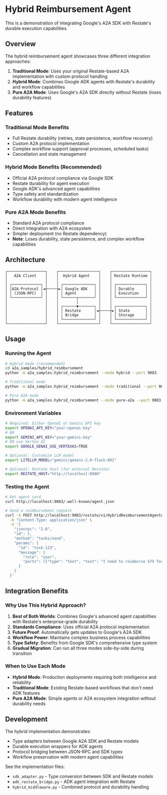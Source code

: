 # Hybrid Reimbursement Agent

This is a demonstration of integrating Google's A2A SDK with Restate's durable execution capabilities.

## Overview

The hybrid reimbursement agent showcases three different integration approaches:

1. **Traditional Mode**: Uses your original Restate-based A2A implementation with custom protocol handling
2. **Hybrid Mode**: Combines Google ADK agents with Restate's durability and workflow capabilities
3. **Pure A2A Mode**: Uses Google's A2A SDK directly without Restate (loses durability features)

## Features

### Traditional Mode Benefits
- Full Restate durability (retries, state persistence, workflow recovery)
- Custom A2A protocol implementation
- Complex workflow support (approval processes, scheduled tasks)
- Cancellation and state management

### Hybrid Mode Benefits (Recommended)
- Official A2A protocol compliance via Google SDK
- Restate durability for agent execution
- Google ADK's advanced agent capabilities
- Type safety and standardization
- Workflow durability with modern agent intelligence

### Pure A2A Mode Benefits
- Standard A2A protocol compliance
- Direct integration with A2A ecosystem
- Simpler deployment (no Restate dependency)
- **Note**: Loses durability, state persistence, and complex workflow capabilities

## Architecture

```
┌─────────────────┐    ┌──────────────────┐    ┌─────────────────┐
│   A2A Client    │    │  Hybrid Agent    │    │ Restate Runtime │
│                 │    │                  │    │                 │
│ ┌─────────────┐ │    │ ┌──────────────┐ │    │ ┌─────────────┐ │
│ │A2A Protocol │◄┼────┼►│ Google ADK   │ │    │ │ Durable     │ │
│ │ (JSON-RPC)  │ │    │ │ Agent        │ │    │ │ Execution   │ │
│ └─────────────┘ │    │ └──────┬───────┘ │    │ └─────────────┘ │
│                 │    │        │         │    │                 │
│                 │    │ ┌──────▼───────┐ │    │ ┌─────────────┐ │
│                 │    │ │ Restate      │◄┼────┼►│ State       │ │
│                 │    │ │ Bridge       │ │    │ │ Storage     │ │
│                 │    │ └──────────────┘ │    │ └─────────────┘ │
└─────────────────┘    └──────────────────┘    └─────────────────┘
```

## Usage

### Running the Agent

```bash
# Hybrid mode (recommended)
cd a2a_samples/hybrid_reimbursement
python -m a2a_samples.hybrid_reimbursement --mode hybrid --port 9083

# Traditional mode
python -m a2a_samples.hybrid_reimbursement --mode traditional --port 9083

# Pure A2A mode
python -m a2a_samples.hybrid_reimbursement --mode pure-a2a --port 9083
```

### Environment Variables

```bash
# Required: Either OpenAI or Gemini API key
export OPENAI_API_KEY="your-openai-key"
# OR
export GEMINI_API_KEY="your-gemini-key"
# OR use Vertex AI
export GOOGLE_GENAI_USE_VERTEXAI=TRUE

# Optional: Customize LLM model
export LITELLM_MODEL="gemini/gemini-2.0-flash-001"

# Optional: Restate host (for external Restate)
export RESTATE_HOST="http://localhost:8080"
```

### Testing the Agent

```bash
# Get agent card
curl http://localhost:9083/.well-known/agent.json

# Send a reimbursement request
curl -X POST http://localhost:9083/restate/v1/HybridReimbursementAgentA2AServer/process_request \
  -H "Content-Type: application/json" \
  -d '{
    "jsonrpc": "2.0",
    "id": 1,
    "method": "tasks/send",
    "params": {
      "id": "task-123",
      "message": {
        "role": "user",
        "parts": [{"type": "text", "text": "I need to reimburse $75 for client lunch on December 1st"}]
      }
    }
  }'
```

## Integration Benefits

### Why Use This Hybrid Approach?

1. **Best of Both Worlds**: Combines Google's advanced agent capabilities with Restate's enterprise-grade durability
2. **Standards Compliance**: Uses official A2A protocol implementation
3. **Future Proof**: Automatically gets updates to Google's A2A SDK
4. **Workflow Power**: Maintains complex business process capabilities
5. **Type Safety**: Benefits from Google SDK's comprehensive type system
6. **Gradual Migration**: Can run all three modes side-by-side during transition

### When to Use Each Mode

- **Hybrid Mode**: Production deployments requiring both intelligence and reliability
- **Traditional Mode**: Existing Restate-based workflows that don't need ADK features
- **Pure A2A Mode**: Simple agents or A2A ecosystem integration without durability needs

## Development

The hybrid implementation demonstrates:

- Type adapters between Google A2A SDK and Restate models
- Durable execution wrappers for ADK agents
- Protocol bridging between JSON-RPC and SDK types
- Workflow preservation with modern agent capabilities

See the implementation files:
- `sdk_adapter.py` - Type conversion between SDK and Restate models
- `adk_restate_bridge.py` - ADK agent integration with Restate
- `hybrid_middleware.py` - Combined protocol and durability handling